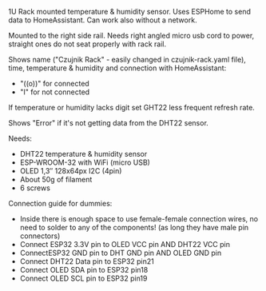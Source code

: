 1U Rack mounted temperature & humidity sensor. Uses ESPHome to send data to HomeAssistant. Can work also without a network.

Mounted to the right side rail. Needs right angled micro usb cord to power, straight ones do not seat properly with rack rail.

Shows name ("Czujnik Rack" - easily changed in czujnik-rack.yaml file), time, temperature & humidity and connection with HomeAssistant:
- "((o))" for connected
- "I" for not connected

If temperature or humidity lacks digit set GHT22 less frequent refresh rate.

Shows "Error" if it's not getting data from the DHT22 sensor.


Needs:
- DHT22 temperature & humidity sensor
- ESP-WROOM-32 with WiFi (micro USB)
- OLED 1,3″ 128x64px I2C (4pin)
- About 50g of filament
- 6 screws

Connection guide for dummies:
- Inside there is enough space to use female-female connection wires, no need to solder to any of the components! (as long they have male pin connectors)
- Connect ESP32 3.3V pin to OLED VCC pin AND DHT22 VCC pin
- ConnectESP32 GND pin to DHT GND pin AND OLED GND pin
- Connect DHT22 Data pin to ESP32 pin21
- Connect OLED SDA pin to ESP32 pin18
- Connect OLED SCL pin to ESP32 pin19
